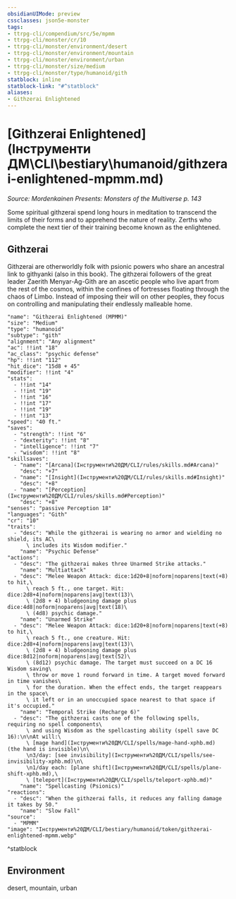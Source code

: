 ```yaml
---
obsidianUIMode: preview
cssclasses: json5e-monster
tags:
- ttrpg-cli/compendium/src/5e/mpmm
- ttrpg-cli/monster/cr/10
- ttrpg-cli/monster/environment/desert
- ttrpg-cli/monster/environment/mountain
- ttrpg-cli/monster/environment/urban
- ttrpg-cli/monster/size/medium
- ttrpg-cli/monster/type/humanoid/gith
statblock: inline
statblock-link: "#^statblock"
aliases:
- Githzerai Enlightened
---
```

# [Githzerai Enlightened](Інструменти ДМ\CLI\bestiary\humanoid/githzerai-enlightened-mpmm.md)
*Source: Mordenkainen Presents: Monsters of the Multiverse p. 143*  

Some spiritual githzerai spend long hours in meditation to transcend the limits of their forms and to apprehend the nature of reality. Zerths who complete the next tier of their training become known as the enlightened.

## Githzerai

Githzerai are otherworldly folk with psionic powers who share an ancestral link to githyanki (also in this book). The githzerai followers of the great leader Zaerith Menyar-Ag-Gith are an ascetic people who live apart from the rest of the cosmos, within the confines of fortresses floating through the chaos of Limbo. Instead of imposing their will on other peoples, they focus on controlling and manipulating their endlessly malleable home.

```statblock
"name": "Githzerai Enlightened (MPMM)"
"size": "Medium"
"type": "humanoid"
"subtype": "gith"
"alignment": "Any alignment"
"ac": !!int "18"
"ac_class": "psychic defense"
"hp": !!int "112"
"hit_dice": "15d8 + 45"
"modifier": !!int "4"
"stats":
  - !!int "14"
  - !!int "19"
  - !!int "16"
  - !!int "17"
  - !!int "19"
  - !!int "13"
"speed": "40 ft."
"saves":
  - "strength": !!int "6"
  - "dexterity": !!int "8"
  - "intelligence": !!int "7"
  - "wisdom": !!int "8"
"skillsaves":
  - "name": "[Arcana](Інструменти%20ДМ/CLI/rules/skills.md#Arcana)"
    "desc": "+7"
  - "name": "[Insight](Інструменти%20ДМ/CLI/rules/skills.md#Insight)"
    "desc": "+8"
  - "name": "[Perception](Інструменти%20ДМ/CLI/rules/skills.md#Perception)"
    "desc": "+8"
"senses": "passive Perception 18"
"languages": "Gith"
"cr": "10"
"traits":
  - "desc": "While the githzerai is wearing no armor and wielding no shield, its AC\
      \ includes its Wisdom modifier."
    "name": "Psychic Defense"
"actions":
  - "desc": "The githzerai makes three Unarmed Strike attacks."
    "name": "Multiattack"
  - "desc": "Melee Weapon Attack: dice:1d20+8|noform|noparens|text(+8) to hit,\
      \ reach 5 ft., one target. Hit: dice:2d8+4|noform|noparens|avg|text(13)\
      \ (2d8 + 4) bludgeoning damage plus dice:4d8|noform|noparens|avg|text(18)\
      \ (4d8) psychic damage."
    "name": "Unarmed Strike"
  - "desc": "Melee Weapon Attack: dice:1d20+8|noform|noparens|text(+8) to hit,\
      \ reach 5 ft., one creature. Hit: dice:2d8+4|noform|noparens|avg|text(13)\
      \ (2d8 + 4) bludgeoning damage plus dice:8d12|noform|noparens|avg|text(52)\
      \ (8d12) psychic damage. The target must succeed on a DC 16 Wisdom saving\
      \ throw or move 1 round forward in time. A target moved forward in time vanishes\
      \ for the duration. When the effect ends, the target reappears in the space\
      \ it left or in an unoccupied space nearest to that space if it's occupied."
    "name": "Temporal Strike (Recharge 6)"
  - "desc": "The githzerai casts one of the following spells, requiring no spell components\
      \ and using Wisdom as the spellcasting ability (spell save DC 16):\n\nAt will:\
      \ [mage hand](Інструменти%20ДМ/CLI/spells/mage-hand-xphb.md) (the hand is invisible)\n\
      \n3/day: [see invisibility](Інструменти%20ДМ/CLI/spells/see-invisibility-xphb.md)\n\
      \n1/day each: [plane shift](Інструменти%20ДМ/CLI/spells/plane-shift-xphb.md),\
      \ [teleport](Інструменти%20ДМ/CLI/spells/teleport-xphb.md)"
    "name": "Spellcasting (Psionics)"
"reactions":
  - "desc": "When the githzerai falls, it reduces any falling damage it takes by 50."
    "name": "Slow Fall"
"source":
  - "MPMM"
"image": "Інструменти%20ДМ/CLI/bestiary/humanoid/token/githzerai-enlightened-mpmm.webp"
```
^statblock

## Environment

desert, mountain, urban